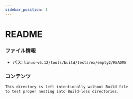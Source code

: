 ```yaml
---
sidebar_position: 1
---
```

# README

### ファイル情報

- パス: `linux-v6.12/tools/build/tests/ex/empty2/README`

### コンテンツ

```txt
This directory is left intentionally without Build file
to test proper nesting into Build-less directories.

```
